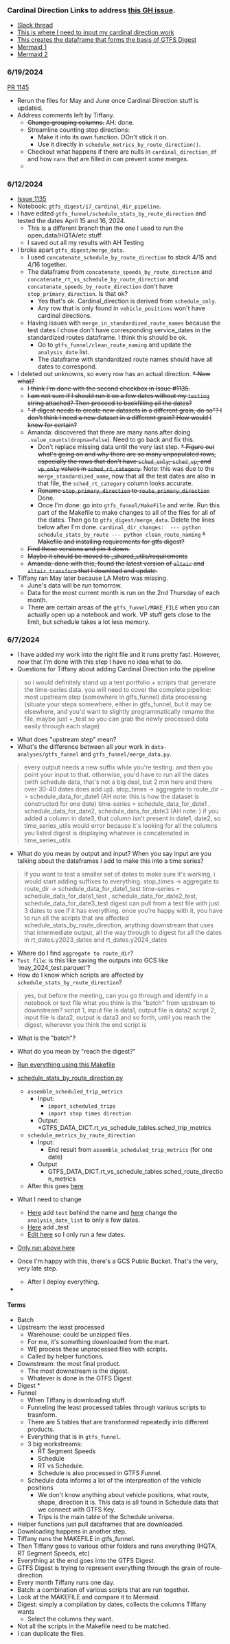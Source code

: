 ### Cardinal Direction Links to address [this GH issue](https://github.com/cal-itp/data-analyses/pull/1124).
* [Slack thread](https://cal-itp.slack.com/archives/D02QC97TRA6/p1717516644055619)
* [This is where I need to input my cardinal direction work](https://github.com/cal-itp/data-analyses/blob/ah_gtfs_portfolio/gtfs_funnel/schedule_stats_by_route_direction.py#L23)
* [This creates the dataframe that forms the basis of GTFS Digest](https://github.com/cal-itp/data-analyses/blob/main/gtfs_digest/merge_data.py)
* [Mermaid 1](https://mermaid.live/view#pako:eNqNVttu2zgQ_RWCi8BZwAosqWpsPRRI6sh96AKLNFgEKxsFLY5sohKpklS2bpB_X1KUY_rW1A-2zDlz5sxwONQzLgQFnOIgCOZcM11BimYP2Rd0w0m10axQ6G_WQMU4oJkkjKs577AXF89zjhDjTKeoe0RooNdQwyBFgyVRMBj6q_8QyciyAjV4hRtTI1lN5OajqIS0fn_cJVmS3Wxdd4gH-KF3qNFodAy5FZKCPAeyGZyzKSgEp_s6suz67tbDaJCa7UHKshw484v9MV8vFxdzPudlJf4r1kRq9PneAYqKKDWFEkkoNCpZVaV9pgf2gsmigi2i03CCIeoB2SQb3UU2pIWodrmSpFkjxfjKkFCycYZtDgjd5KpYA20rWKAg-IBuwlyKVkNAmeVlgi88sINEuWhAEi3kvu3KGuNcadEsthLs5zZ_gjWzWTRCMcupXLDbMFewqoFrpBoAqnY-ByKCHrfPG_Ys5DJXa9JAYEOjHuqR2eWv2-XFn2ma9lX1uUhH9jEkOXky2a3gbU2WtiFMLgxjtws77AmVy8ucVBXSkjXnhN4_dFqRZjX4Qn22Za9zmftopO1R-j0hhSmXTa0mOw0eLvxWnwld9KGLgxKhN_ftK6OethOa6KXpO0JP1CREZ_XQXg89u2X2jJsxQ4Nal0XxqkbB9xZ48Ua9nDTT0G1tp8mbyS5852hve9TB_vTUfimm1uFJof3zOP3VeZw6SOSOnPsTH9D4DeXL69FbBcDp0dSwTqZkkoHyhWYnFHnWjjgL81pwvQ4DM3NCJ-3etJ0mdqpS9hNc8RAn5zq9J4ocUeQT-fHuHSw-FLWvftdMlJioZnyhjvZkU85OzbeZm2-zMLcH2ApBZLWSsLJ8Wji6TsssPvaKjmr2-wTdSl9Or8NcWVxFPr0qRo0U5iqAo8RObXBH4Wf-eHAbPPbd59Xh0Rn27gAvAkJ4iGuQNWHUvER09_ocd_f9HKfmkUJJ2krPsbkcDZS0WnzZ8AKnWrYwxCbcao3TklTK_Gsbu11TRozeegsBykzYv9xbSveyMsQN4Th9xj9wGkTx5CpJkjhOkvej8WiSDPEGp-G75CpKovA6CZPrSTKJXob4pxCGdHQ1GU_exeNkEsfj6_ejeNzR_dsZOx0v_wPlerTj)
* [Mermaid 2](https://github.com/cal-itp/data-analyses/blob/ah_gtfs_portfolio/gtfs_funnel/mermaid.md)

### 6/19/2024
[PR 1145](https://github.com/cal-itp/data-analyses/pull/1145)
* Rerun the files for May and June once Cardinal Direction stuff is updated. 
* Address comments left by Tiffany.
    * <s>Change grouping columns.</s> AH: done. 
    * Streamline counting stop directions:
        * Make it into its own function. DOn't stick it on. 
        * Use it directly in `schedule_metrics_by_route_direction()`.
    * Checkout what happens if there are nulls in `cardinal_direction_df` and how `nans` that are filled in can prevent some merges.
    * 
### 6/12/2024
* [Issue 1135](https://github.com/cal-itp/data-analyses/issues/1135)
* Notebook: `gtfs_digest/17_cardinal_dir_pipeline`.
* I have edited `gtfs_funnel/schedule_stats_by_route_direction` and tested the dates April 15 and 16, 2024.
    * This is a different branch than the one I used to run the open_data/HQTA/etc stuff.
    * I saved out all my results with AH Testing
* I broke apart `gtfs_digest/merge_data`.
    * I used `concatenate_schedule_by_route_direction` to stack 4/15 and 4/16 together.
    * The dataframe from `concatenate_speeds_by_route_direction` and `concatenate_rt_vs_schedule_by_route_direction` and `concatenate_speeds_by_route_direction` don't have `stop_primary_direction`. Is that ok?
        * Yes that's ok. Cardinal_direction is derived from `schedule_only`.
        * Any row that is only found in `vehicle_positions` won't have cardinal directions.
    * Having issues with `merge_in_standardized_route_names` because the test dates I chose  don't have corresponding service_dates in the standardized routes dataframe. I think this should be ok.
        * Go to `gtfs_funnel/clean_route_naming` and update the `analysis_date` list.
        * The dataframe with standardized route names should have all dates to correspond. 
* I deleted out unknowns, so every row has an actual direction.
<s>* Now what? 
    * I think I'm done with the second checkbox in Issue #1135.
    * I am not sure if I should run it on a few dates without my `testing` string attached? Then proceed to backfilling all the dates?
    * " if digest needs to create new datasets in a different grain, do so"? I don't think I need a new dataset in a different grain? How would I know for certain?</s>
    * Amanda: discovered that there are many nans after doing `.value_counts(dropna=False`). Need to go back and fix this.
        * Don't replace missing data until the very last step. 
        <s>* Figure out what's going on and why there are so many unpopulated rows, especially the rows that don't have `sched_only`, `sched_vp`, and `vp_only` values in `sched_rt_category`.</s> Note: this was due to the `merge_standardized_name`, now that all the test dates are also in that file, the `sched_rt_category` column looks accurate.
        * <s>Rename `stop_primary_direction` to `route_primary_direction`</s> Done. 
        * Once I'm done: go into `gtfs_funnel/MakeFile` and write. Run this part of the Makefile to make changes to all of the files for all of the dates. Then go to `gtfs_digest/merge_data`. Delete the lines below after I'm done.
        `cardinal_dir_changes: 
         --- python schedule_stats_by_route
         --- python clean_route_naming`
<s>* Makefile and installing requirements for gtfs digest?
    * Find those versions and pin it down. 
    * Maybe it should be moved to _shared_utils/requirements
    * Amanda: done with this, found the latest version of `altair` and `altair_transform` that I download and update.</s>
* Tiffany ran May later because LA Metro was missing.
    * June's data will be run tomorrow.
    * Data for the most current month is run on the 2nd Thursday of each month. 
    * There are certain areas  of the `gtfs_funnel/MAKE_FILE` when you can actually open up a notebook and work. VP stuff gets close to the limit, but schedule takes a lot less memory.
    
### 6/7/2024
* I have added my work into the right file and it runs pretty fast. However, now that I'm done with this step I have no idea what to do. 
* Questions for Tiffany about adding Cardinal Direction into the pipeline
> so i would definitely stand up a test portfolio + scripts that generate the time-series data. you will need to cover the complete pipeline:
most upstream step (somewhere in gtfs_funnel)
data processing (situate your steps somewhere, either in gtfs_funnel, but it may be elsewhere, and you'd want to slightly programmatically rename the file, maybe just +_test so you can grab the newly processed data easily through each stage)
  * What does "upstream step" mean?
  * What's the difference between all your work in `data-analyses/gtfs_funnel` and `gtfs_funnel/merge_data.py`. 
> every output needs a new suffix while you're testing. and then you point your input to that.
otherwise, you'd have to run all the dates (with schedule data, that's not a big deal, but 2 min here and there over 30-40 dates does add up).
stop_times -> aggregate to route_dir -> schedule_data_for_date1 (AH note: this is how the dataset is constructed for one date)
time-series = schedule_data_for_date1 , schedule_data_for_date2, schedule_data_for_date3 (AH note: )
if you added a column in date3, that column isn't present in date1, date2, so time_series_utils would error because it's looking for all the columns you listed
digest is displaying whatever is concatenated in time_series_utils
* What do you mean by output and input? When you say input are you talking about the dataframes I add to make this into a time series?

> if you want to test a smaller set of dates to make sure it's working, i would start adding suffixes to everything.
stop_times -> aggregate to route_dir -> schedule_data_for_date1_test
time-series = schedule_data_for_date1_test , schedule_data_for_date2_test, schedule_data_for_date3_test
digest can pull from a test file with just 3 dates to see if it has everything.
once you're happy with it, you have to run all the scripts that are affected schedule_stats_by_route_direction, anything downstream that uses that intermediate output, all the way through to digest for all the dates in rt_dates.y2023_dates and rt_dates.y2024_dates
* Where do I find `aggregate to route_dir`? 
* `Test file`: is this like saving the outputs into GCS like 'may_2024_test.parquet'?
* How do I know which scripts are affected by `schedule_stats_by_route_direction`?

> yes, but before the meeting, can you go through and identify in a notebook or text file what you think is the "batch" from upstream to downstream?
script 1, input file is data1, output file is data2
script 2, input file is data2, output is data3
and so forth, until you reach the digest, wherever you think the end script is
* What is the "batch"?
* What do you mean by "reach the digest?"
* [Run everything using this Makefile](https://github.com/cal-itp/data-analyses/blob/ah_gtfs_portfolio/gtfs_funnel/Makefile)
* [schedule_stats_by_route_direction.py](https://github.com/cal-itp/data-analyses/blob/ah_gtfs_portfolio/gtfs_funnel/schedule_stats_by_route_direction.py#L15)
    * `assemble_scheduled_trip_metrics` 
        * Input:
            * `import_scheduled_trips`
            * `import stop times direction`
        * Output:
            *GTFS_DATA_DICT.rt_vs_schedule_tables.sched_trip_metrics
    * `schedule_metrics_by_route_direction`
        * Input:
            * End result from `assemble_scheduled_trip_metrics` (for one date)
        * Output
            * GTFS_DATA_DICT.rt_vs_schedule_tables.sched_route_direction_metrics
    * After this goes [here](https://github.com/cal-itp/data-analyses/blob/ah_gtfs_portfolio/gtfs_digest/merge_data.py#L25)

* What I need to change
    * [Here](https://github.com/cal-itp/data-analyses/blob/ah_gtfs_portfolio/gtfs_funnel/schedule_stats_by_route_direction.py#L118C19-L120) add `test` behind the name and [here](https://github.com/cal-itp/data-analyses/blob/ah_gtfs_portfolio/gtfs_funnel/schedule_stats_by_route_direction.py#L122) change the `analysis_date_list` to only a few dates.
    * [Here](https://github.com/cal-itp/data-analyses/blob/ah_gtfs_portfolio/gtfs_digest/merge_data.py#L25) add _test 
    * [Edit here](https://github.com/cal-itp/data-analyses/blob/ah_gtfs_portfolio/gtfs_digest/merge_data.py#L212) so I only run a few dates.
* [Only run above here](https://github.com/cal-itp/data-analyses/blob/main/gtfs_digest/merge_data.py#L208-L268)
* Once I'm happy with this, there's a GCS Public Bucket. That's the very, very late step.
    * After I deploy everything. 
* 
#### Terms
* Batch
* Upstream: the least processed
    * Warehouse: could be unzipped files.
    * For me, it's something downloaded from the mart.
    * WE process these unprocessed files with scripts. 
    * Called by helper functions.
* Downstream: the most final product.
    * The most downstream is the digest. 
    * Whatever is done in the GTFS Digest. 
* Digest
    * 
* Funnel 
    * When Tiffany is downloading stuff.
    * Funneling the least processed tables through various scripts to trasnform.
    * There are 5 tables that are transformed repeatedly into different products. 
    * Everything that is in `gtfs_funnel`.
    * 3 big workstreams: 
        * RT Segment Speeds
        * Schedule
        * RT vs Schedule. 
        * Schedule is also processed in GTFS Funnel. 
    * Schedule data informs a lot of the interpreation of the vehicle positions
        * We don't know anything about vehicle positions, what route, shape, direction it is. This data is all found in Schedule data that we connect with GTFS Key.
        * Trips is the main table of the Schedule universe. 
* Helper functions just pull dataframes that are downloaded.
* Downloading happens in another step.
* Tiffany runs the MAKEFILE in gtfs_funnel.
* Then Tiffany goes to various other folders and runs everything (HQTA, RT Segment Speeds, etc)
* Everything at the end goes into the GTFS Digest.
* GTFS Digest is trying to represent everything through the grain of route-direction.
* Every month Tiffany runs one day.
* Batch: a combination of various scripts that are run together.
* Look at the MAKEFILE and compare it to Mermaid. 
* Digest: simply a compilation by dates, collects the columns TIffany wants
    * Select the columns they want.
* Not all the scripts in the Makefile need to be matched.
* I can duplicate the files. 